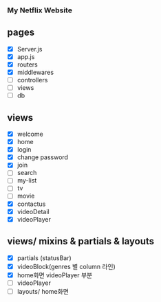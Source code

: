 ### My Netflix Website

## pages

- [x] Server.js 
- [x] app.js
- [x] routers
- [x] middlewares
- [ ] controllers
- [ ] views
- [ ] db

## views

- [x] welcome
- [x] home
- [x] login
- [x] change password
- [x] join
- [ ] search
- [ ] my-list
- [ ] tv
- [ ] movie
- [x] contactus
- [x] videoDetail
- [x] videoPlayer

## views/ mixins & partials & layouts

- [x] partials (statusBar)
- [x] videoBlock(genres 별 column 라인)
- [x] home화면 videoPlayer 부분
- [ ] videoPlayer
- [ ] layouts/ home화면